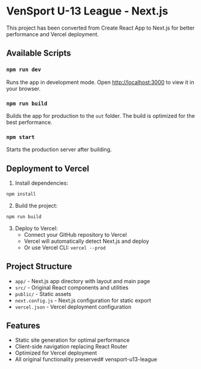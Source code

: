 # VenSport U-13 League - Next.js

This project has been converted from Create React App to Next.js for better performance and Vercel deployment.

## Available Scripts

### `npm run dev`
Runs the app in development mode.
Open [http://localhost:3000](http://localhost:3000) to view it in your browser.

### `npm run build`
Builds the app for production to the `out` folder.
The build is optimized for the best performance.

### `npm start`
Starts the production server after building.

## Deployment to Vercel

1. Install dependencies:
```bash
npm install
```

2. Build the project:
```bash
npm run build
```

3. Deploy to Vercel:
   - Connect your GitHub repository to Vercel
   - Vercel will automatically detect Next.js and deploy
   - Or use Vercel CLI: `vercel --prod`

## Project Structure

- `app/` - Next.js app directory with layout and main page
- `src/` - Original React components and utilities
- `public/` - Static assets
- `next.config.js` - Next.js configuration for static export
- `vercel.json` - Vercel deployment configuration

## Features

- Static site generation for optimal performance
- Client-side navigation replacing React Router
- Optimized for Vercel deployment
- All original functionality preserved# vensport-u13-league

